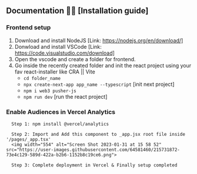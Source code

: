 ## Documentation 🚀🚀 [Installation guide]

   ### Frontend setup
   1. Download and install NodeJS [Link: https://nodejs.org/en/download/]
   2. Donwload and install VSCode [Link: https://code.visualstudio.com/download]
   3. Open the vscode and create a folder for frontend.
   4. Go inside the recently created folder and init the react project using your fav react-installer like CRA || Vite
      - ``` cd folder_name ```
      - ``` npx create-next-app app_name --typescript ``` [init next project]
      - ``` npm i web3 pusher-js ```
      - ``` npm run dev ``` [run the react project]


   ### Enable Audiences in Vercel Analytics
      Step 1: npm install @vercel/analytics
      
      Step 2: Import and Add this component to _app.jsx root file inside  '/pages/_app.tsx'
      <img width="554" alt="Screen Shot 2023-01-31 at 15 58 52" src="https://user-images.githubusercontent.com/64581460/215731872-73e4c129-589d-422a-b2b6-1152b8c19ce6.png">
            
      Step 3: Complete deployment in Vercel & Finally setup completed
